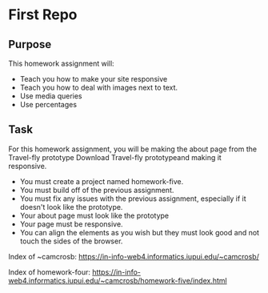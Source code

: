 # First Repo

## Purpose

This homework assignment will:

- Teach you how to make your site responsive
- Teach you how to deal with images next to text. 
- Use media queries
- Use percentages

## Task

For this homework assignment, you will be making the about page from the Travel-fly prototype Download Travel-fly prototypeand making it responsive.

- You must create a project named homework-five.
- You must build off of the previous assignment. 
- You must fix any issues with the previous assignment, especially if it doesn't look like the prototype. 
- Your about page must look like the prototype
- Your page must be responsive. 
- You can align the elements as you wish but they must look good and not touch the sides of the browser.

Index of ~camcrosb:
https://in-info-web4.informatics.iupui.edu/~camcrosb/

Index of homework-four:
https://in-info-web4.informatics.iupui.edu/~camcrosb/homework-five/index.html

